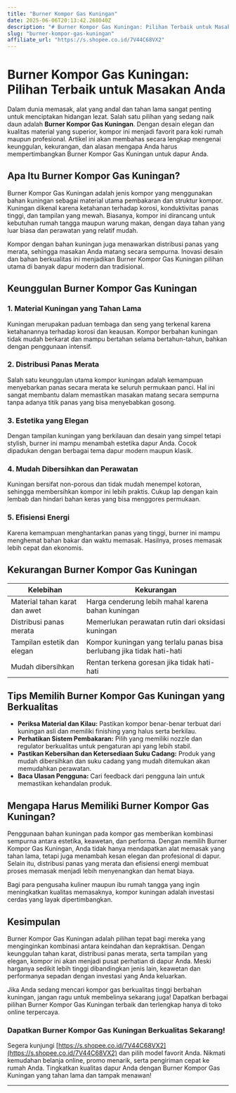 ```yaml
---
title: "Burner Kompor Gas Kuningan"
date: 2025-06-06T20:13:42.268040Z
description: "# Burner Kompor Gas Kuningan: Pilihan Terbaik untuk Masakan Anda..."
slug: "burner-kompor-gas-kuningan"
affiliate_url: "https://s.shopee.co.id/7V44C68VX2"
---
```

# Burner Kompor Gas Kuningan: Pilihan Terbaik untuk Masakan Anda

Dalam dunia memasak, alat yang andal dan tahan lama sangat penting untuk menciptakan hidangan lezat. Salah satu pilihan yang sedang naik daun adalah **Burner Kompor Gas Kuningan**. Dengan desain elegan dan kualitas material yang superior, kompor ini menjadi favorit para koki rumah maupun profesional. Artikel ini akan membahas secara lengkap mengenai keunggulan, kekurangan, dan alasan mengapa Anda harus mempertimbangkan Burner Kompor Gas Kuningan untuk dapur Anda.

## Apa Itu Burner Kompor Gas Kuningan?

Burner Kompor Gas Kuningan adalah jenis kompor yang menggunakan bahan kuningan sebagai material utama pembakaran dan struktur kompor. Kuningan dikenal karena ketahanan terhadap korosi, konduktivitas panas tinggi, dan tampilan yang mewah. Biasanya, kompor ini dirancang untuk kebutuhan rumah tangga maupun warung makan, dengan daya tahan yang luar biasa dan perawatan yang relatif mudah.

Kompor dengan bahan kuningan juga menawarkan distribusi panas yang merata, sehingga masakan Anda matang secara sempurna. Inovasi desain dan bahan berkualitas ini menjadikan Burner Kompor Gas Kuningan pilihan utama di banyak dapur modern dan tradisional.

## Keunggulan Burner Kompor Gas Kuningan

### 1. Material Kuningan yang Tahan Lama

Kuningan merupakan paduan tembaga dan seng yang terkenal karena ketahanannya terhadap korosi dan keausan. Kompor berbahan kuningan tidak mudah berkarat dan mampu bertahan selama bertahun-tahun, bahkan dengan penggunaan intensif.

### 2. Distribusi Panas Merata

Salah satu keunggulan utama kompor kuningan adalah kemampuan menyebarkan panas secara merata ke seluruh permukaan panci. Hal ini sangat membantu dalam memastikan masakan matang secara sempurna tanpa adanya titik panas yang bisa menyebabkan gosong.

### 3. Estetika yang Elegan

Dengan tampilan kuningan yang berkilauan dan desain yang simpel tetapi stylish, burner ini mampu menambah estetika dapur Anda. Cocok dipadukan dengan berbagai tema dapur modern maupun klasik.

### 4. Mudah Dibersihkan dan Perawatan

Kuningan bersifat non-porous dan tidak mudah menempel kotoran, sehingga membersihkan kompor ini lebih praktis. Cukup lap dengan kain lembab dan hindari bahan keras yang bisa menggores permukaan.

### 5. Efisiensi Energi

Karena kemampuan menghantarkan panas yang tinggi, burner ini mampu menghemat bahan bakar dan waktu memasak. Hasilnya, proses memasak lebih cepat dan ekonomis.

## Kekurangan Burner Kompor Gas Kuningan

| Kelebihan                                | Kekurangan                                      |
|-------------------------------------------|------------------------------------------------|
| Material tahan karat dan awet           | Harga cenderung lebih mahal karena bahan kuningan |
| Distribusi panas merata                  | Memerlukan perawatan rutin dari oksidasi kuningan|
| Tampilan estetik dan elegan             | Kompor kuningan yang terlalu panas bisa berlubang jika tidak hati-hati |
| Mudah dibersihkan                       | Rentan terkena goresan jika tidak hati-hati    |

## Tips Memilih Burner Kompor Gas Kuningan yang Berkualitas

- **Periksa Material dan Kilau:** Pastikan kompor benar-benar terbuat dari kuningan asli dan memiliki finishing yang halus serta berkilau.
- **Perhatikan Sistem Pembakaran:** Pilih yang memiliki nozzle dan regulator berkualitas untuk pengaturan api yang lebih stabil.
- **Pastikan Kebersihan dan Ketersediaan Suku Cadang:** Produk yang mudah dibersihkan dan suku cadang yang mudah ditemukan akan memudahkan perawatan.
- **Baca Ulasan Pengguna:** Cari feedback dari pengguna lain untuk memastikan kehandalan produk.

## Mengapa Harus Memiliki Burner Kompor Gas Kuningan?

Penggunaan bahan kuningan pada kompor gas memberikan kombinasi sempurna antara estetika, keawetan, dan performa. Dengan memilih Burner Kompor Gas Kuningan, Anda tidak hanya mendapatkan alat memasak yang tahan lama, tetapi juga menambah kesan elegan dan profesional di dapur. Selain itu, distribusi panas yang merata dan efisiensi energi membuat proses memasak menjadi lebih menyenangkan dan hemat biaya.

Bagi para pengusaha kuliner maupun ibu rumah tangga yang ingin meningkatkan kualitas memasaknya, kompor kuningan adalah investasi cerdas yang layak dipertimbangkan.

## Kesimpulan

Burner Kompor Gas Kuningan adalah pilihan tepat bagi mereka yang menginginkan kombinasi antara keindahan dan kepraktisan. Dengan keunggulan tahan karat, distribusi panas merata, serta tampilan yang elegan, kompor ini akan menjadi pusat perhatian di dapur Anda. Meski harganya sedikit lebih tinggi dibandingkan jenis lain, keawetan dan performanya sepadan dengan investasi yang Anda keluarkan.

Jika Anda sedang mencari kompor gas berkualitas tinggi berbahan kuningan, jangan ragu untuk membelinya sekarang juga! Dapatkan berbagai pilihan Burner Kompor Gas Kuningan terbaik dan terlengkap hanya di toko online terpercaya.

### Dapatkan Burner Kompor Gas Kuningan Berkualitas Sekarang!

Segera kunjungi [https://s.shopee.co.id/7V44C68VX2](https://s.shopee.co.id/7V44C68VX2) dan pilih model favorit Anda. Nikmati kemudahan belanja online, promo menarik, serta pengiriman cepat ke rumah Anda. Tingkatkan kualitas dapur Anda dengan Burner Kompor Gas Kuningan yang tahan lama dan tampak menawan!

---
